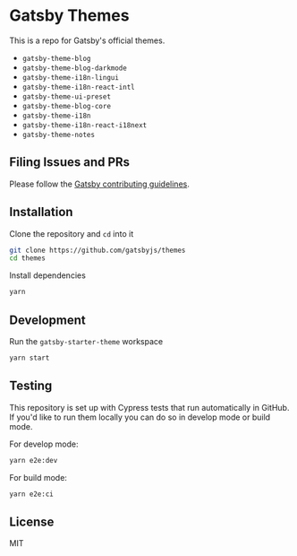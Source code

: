 # Gatsby Themes

This is a repo for Gatsby's official themes.

- `gatsby-theme-blog`
- `gatsby-theme-blog-darkmode`      
- `gatsby-theme-i18n-lingui`        
- `gatsby-theme-i18n-react-intl`    
- `gatsby-theme-ui-preset`
- `gatsby-theme-blog-core`          
- `gatsby-theme-i18n`               
- `gatsby-theme-i18n-react-i18next` 
- `gatsby-theme-notes`

## Filing Issues and PRs

Please follow the [Gatsby contributing guidelines](https://www.gatsbyjs.org/contributing/how-to-contribute/).

## Installation

Clone the repository and `cd` into it

```sh
git clone https://github.com/gatsbyjs/themes
cd themes
```

Install dependencies

```sh
yarn
```

## Development

Run the `gatsby-starter-theme` workspace

```sh
yarn start
```

## Testing

This repository is set up with Cypress tests that run automatically in GitHub. If you'd like to run them locally you can do so in develop mode or build mode.

For develop mode:

```sh
yarn e2e:dev
```

For build mode:

```sh
yarn e2e:ci
```

## License

MIT
